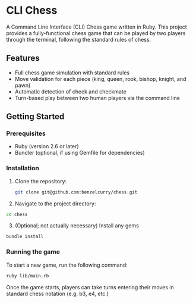 # CLI Chess

A Command Line Interface (CLI) Chess game written in Ruby. This project provides a fully-functional chess game that can be played by two players through the terminal, following the standard rules of chess.

## Features

- Full chess game simulation with standard rules
- Move validation for each piece (king, queen, rook, bishop, knight, and pawn)
- Automatic detection of check and checkmate
- Turn-based play between two human players via the command line

## Getting Started

### Prerequisites

- Ruby (version 2.6 or later)
- Bundler (optional, if using Gemfile for dependencies)

### Installation

1. Clone the repository:

   ```bash
   git clone git@github.com:benzelcurry/chess.git
   ```

2. Navigate to the project directory:

  ```bash
  cd chess
  ```

3. (Optional; not actually necessary) Install any gems

  ```bash
  bundle install
  ```

### Running the game

To start a new game, run the following command:

  ```bash
  ruby lib/main.rb
  ```

Once the game starts, players can take turns entering their moves in standard chess notation (e.g. b3, e4, etc.)

